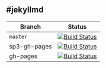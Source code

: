 #jekyllmd
-----


| Branch        | Status        |
| ------------- |:-------------:|
| `master`        |  [![Build Status](https://travis-ci.org/olzaragoza/jekyllmd.svg?branch=master)](https://travis-ci.org/olzaragoza/jekyllmd)|
| sp3-gh-pages  | [![Build Status](https://travis-ci.org/olzaragoza/jekyllmd.svg?branch=sp3-gh-pages)](https://travis-ci.org/olzaragoza/jekyllmd)|
| gh-pages      |  [![Build Status](https://travis-ci.org/olzaragoza/jekyllmd.svg?branch=gh-pages)](https://travis-ci.org/olzaragoza/jekyllmd)|
